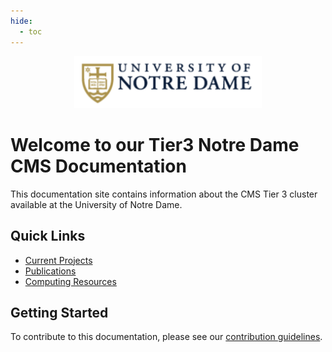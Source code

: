 ```yaml
---
hide:
  - toc
---
```


<p align="center">
  <img src="images/nd_logo.png" width="300" alt="Notre Dame Logo">
</p>

# Welcome to our Tier3 Notre Dame CMS Documentation

This documentation site contains information about the CMS Tier 3 cluster available at the University of Notre Dame.

## Quick Links

* [Current Projects](research/projects.md)
* [Publications](research/publications.md)
* [Computing Resources](resources/computing.md)

## Getting Started

To contribute to this documentation, please see our 
[contribution guidelines](contributing.md). 